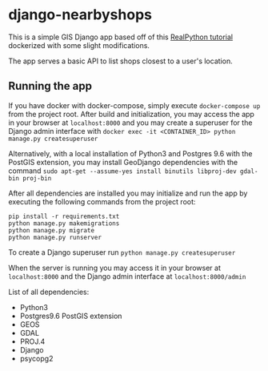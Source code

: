 # django-nearbyshops
This is a simple GIS Django app based off of this [RealPython tutorial](https://realpython.com/location-based-app-with-geodjango-tutorial/) dockerized with some slight modifications.

The app serves a basic API to list shops closest to a user's location.

## Running the app
If you have docker with docker-compose, simply execute `docker-compose up` from the project root. After build and initialization, you may access the app in your browser at `localhost:8000` and you may create a superuser for the Django admin interface with `docker exec -it <CONTAINER_ID> python manage.py createsuperuser`

Alternatively, with a local installation of Python3 and Postgres 9.6 with the PostGIS extension, you may install GeoDjango dependencies with the command `sudo apt-get --assume-yes install binutils libproj-dev gdal-bin proj-bin`

After all dependencies are installed you may initialize and run the app by executing the following commands from the project root:
```
pip install -r requirements.txt
python manage.py makemigrations
python manage.py migrate
python manage.py runserver
```
To create a Django superuser run `python manage.py createsuperuser`

When the server is running you may access it in your browser at `localhost:8000` and the Django admin interface at `localhost:8000/admin`

List of all dependencies:
- Python3
- Postgres9.6 PostGIS extension
- GEOS 
- GDAL
- PROJ.4
- Django
- psycopg2